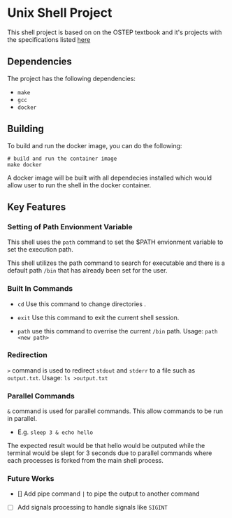 
# Unix Shell Project


This shell project is based on on the OSTEP textbook and it's projects with the specifications listed [here]("https://github.com/remzi-arpacidusseau/ostep-projects/tree/master/processes-shell")

## Dependencies

The project has the following dependencies:
- `make`
- `gcc` 
- `docker` 

## Building


To build and run the docker image, you can do the following:
```
# build and run the container image
make docker
```
A docker image will be built with all dependecies installed which would allow user to run the shell in the docker container.
## Key Features

### Setting of Path Envionment Variable

This shell uses the `path` command to set the $PATH envionment variable to set the execution path.

This shell utilizes the path command to search for executable and there is a default path `/bin` that has already been set for the user.

### Built In Commands

- `cd` Use this command to change directories .

- `exit` Use this command to exit the current shell session.

- `path` use this command to overrise the current `/bin` path. Usage: `path <new path>`

### Redirection

`>` command is used to redirect `stdout` and `stderr` to a file such as `output.txt`. Usage: `ls >output.txt`

### Parallel Commands

`&` command is used for parallel commands. This allow commands to be run in parallel.

- E.g. `sleep 3 & echo hello`

The expected result would be that hello would be outputed while the terminal would be slept for 3 seconds due to parallel commands where each processes is forked from the main shell process.


### Future Works

- [] Add pipe command `|` to pipe the output to another command
- [ ] Add signals processing to handle signals like `SIGINT`





